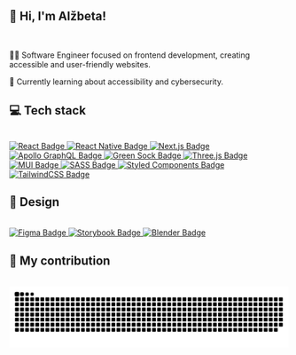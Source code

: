 <h2>👋 Hi, I'm Alžbeta!</h2>
<br />
<p>👩‍💻 Software Engineer focused on frontend development, creating accessible and user-friendly websites.</p>
<p>💭 Currently learning about accessibility and cybersecurity. </p>

<h2>💻 Tech stack</h2>
<br />
<a href="https://reactjs.org/">
  <img src="https://img.shields.io/badge/react-%2320232a.svg?style=for-the-badge&logo=react&logoColor=%2361DAFB" alt="React Badge" />
</a>
<a href="https://reactnative.dev/">
  <img src="https://img.shields.io/badge/react_native-%2320232a.svg?style=for-the-badge&logo=react&logoColor=%2361DAFB" alt="React Native Badge" />
</a>
<a href="https://nextjs.org/">
  <img src="https://img.shields.io/badge/Next-black?style=for-the-badge&logo=next.js&logoColor=white" alt="Next.js Badge" />
</a>
<a href="https://www.apollographql.com/">
  <img src="https://img.shields.io/badge/-ApolloGraphQL-311C87?style=for-the-badge&logo=apollo-graphql" alt="Apollo GraphQL Badge" />
</a>
<a href="https://greensock.com/">
  <img src="https://img.shields.io/badge/green%20sock-88CE02?style=for-the-badge&logo=greensock&logoColor=white" alt="Green Sock Badge" />
</a>
<a href="https://threejs.org/">
  <img src="https://img.shields.io/badge/threejs-black?style=for-the-badge&logo=three.js&logoColor=white" alt="Three.js Badge" />
</a>
<a href="https://mui.com/">
  <img src="https://img.shields.io/badge/MUI-%230081CB.svg?style=for-the-badge&logo=mui&logoColor=white" alt="MUI Badge" />
</a>
<a href="https://sass-lang.com/">
  <img src="https://img.shields.io/badge/SASS-hotpink.svg?style=for-the-badge&logo=SASS&logoColor=white" alt="SASS Badge" />
</a>
<a href="https://styled-components.com/">
  <img src="https://img.shields.io/badge/styled--components-DB7093?style=for-the-badge&logo=styled-components&logoColor=white" alt="Styled Components Badge" />
</a>
<a href="https://tailwindcss.com/">
  <img src="https://img.shields.io/badge/tailwindcss-%2338B2AC.svg?style=for-the-badge&logo=tailwind-css&logoColor=white" alt="TailwindCSS Badge" />
</a>

<h2>🎨 Design</h2>
<br />
<a href="https://www.figma.com/">
  <img src="https://img.shields.io/badge/figma-%23F24E1E.svg?style=for-the-badge&logo=figma&logoColor=white" alt="Figma Badge" />
</a>
<a href="https://storybook.js.org/">
  <img src="https://img.shields.io/badge/-Storybook-FF4785?style=for-the-badge&logo=storybook&logoColor=white" alt="Storybook Badge" />
</a>
<a href="https://www.blender.org/">
  <img src="https://img.shields.io/badge/blender-%23F5792A.svg?style=for-the-badge&logo=blender&logoColor=white" alt="Blender Badge" />
</a>

<h2>🥋 My contribution</h2>
<br />
<img alt="snake eating my contributions" src="https://github.com/Allicce/Allicce/blob/output/github-contribution-grid-snake-dark.svg"/>
  

